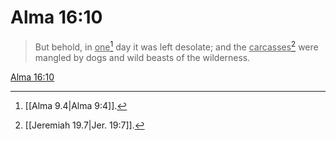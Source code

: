 # Alma 16:10

> But behold, in <u>one</u>[^a] day it was left desolate; and the <u>carcasses</u>[^b] were mangled by dogs and wild beasts of the wilderness.

[Alma 16:10](https://www.churchofjesuschrist.org/study/scriptures/bofm/alma/16?lang=eng&id=p10#p10)


[^a]: [[Alma 9.4|Alma 9:4]].  
[^b]: [[Jeremiah 19.7|Jer. 19:7]].  
